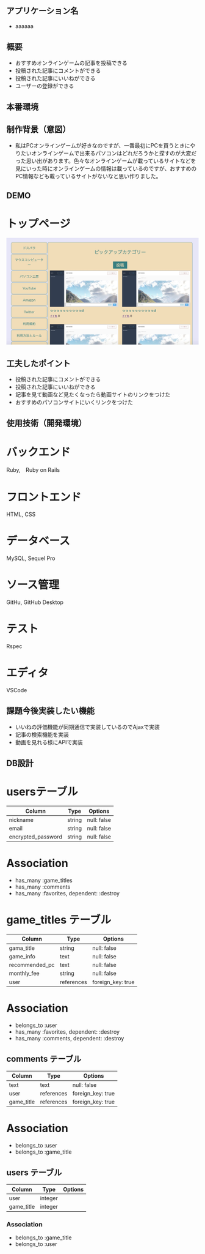 ## アプリケーション名
- aaaaaa


## 概要
- おすすめオンラインゲームの記事を投稿できる
- 投稿された記事にコメントができる
- 投稿された記事にいいねができる
- ユーザーの登録ができる

## 本番環境


## 制作背景（意図）
- 私はPCオンラインゲームが好きなのですが、一番最初にPCを買うときにやりたいオンラインゲームで出来るパソコンはどれだろうかと探すのが大変だった思い出があります。色々なオンラインゲームが載っているサイトなどを見にいった時にオンラインゲームの情報は載っているのですが、おすすめのPC情報なども載っているサイトがないなと思い作りました。

## DEMO
# トップページ
![トップページ画像](02a5fc7fd83ff2cd16bb0c4f3632c5d8.jpg)

## 工夫したポイント
- 投稿された記事にコメントができる
- 投稿された記事にいいねができる
- 記事を見て動画など見たくなったら動画サイトのリンクをつけた
- おすすめのパソコンサイトにいくリンクをつけた

## 使用技術（開発環境）

# バックエンド
Ruby,　Ruby on Rails

# フロントエンド
HTML, CSS

# データベース
MySQL, Sequel Pro

# ソース管理
GitHu, GitHub Desktop

# テスト
Rspec

# エディタ
VSCode

## 課題今後実装したい機能
- いいねの評価機能が同期通信で実装しているのでAjaxで実装
- 記事の検索機能を実装
- 動画を見れる様にAPIで実装
 
## DB設計

# usersテーブル

| Column                 |Type     |Options                    |
|------------------------|---------|---------------------------|
| nickname               | string  | null: false               |
| email                  | string  | null: false               |
| encrypted_password     | string  | null: false               |

# Association
- has_many :game_titles
- has_many :comments
- has_many :favorites, dependent: :destroy


# game_titles テーブル

| Column                 |Type         |Options                    |
|------------------------|-------------|---------------------------|
| gama_title             | string      | null: false               |
| game_info              | text        | null: false               |
| recommended_pc         | text        | null: false               |
| monthly_fee            | string      | null: false               |
| user                   | references  | foreign_key: true         |


# Association
- belongs_to :user
- has_many :favorites, dependent: :destroy
- has_many :comments, dependent: :destroy
  
  
## comments テーブル

| Column                 |Type         |Options                    |
|------------------------|-------------|---------------------------|
| text                   | text        | null: false               |
| user                   | references  | foreign_key: true         |
| game_title             | references  | foreign_key: true         |


# Association
- belongs_to :user
- belongs_to :game_title


## users テーブル

| Column                 |Type     |Options                    |
|------------------------|---------|---------------------------|
| user                   | integer |                           |
| game_title             | integer |                           |



### Association
- belongs_to :game_title
- belongs_to :user
